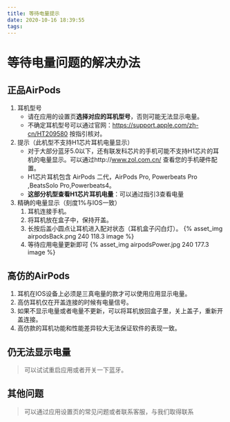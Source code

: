 ```yaml
---
title: 等待电量提示
date: 2020-10-16 18:39:55
tags:
---
```


# 等待电量问题的解决办法
## 正品AirPods
1. 耳机型号  
   * 请在应用的设置页**选择对应的耳机型号**，否则可能无法显示电量。
   * 不确定耳机型号可以通过官网：https://support.apple.com/zh-cn/HT209580 按指引核对。
2. 提示（此机型不支持H1芯片耳机电量显示）
    * 对于大部分蓝牙5.0以下，还有联发科芯片的手机可能不支持H1芯片的耳机的电量显示。可以通过http://www.zol.com.cn/ 查看您的手机硬件配置。
    * H1芯片耳机包含 AirPods 二代，AirPods Pro, Powerbeats Pro ,BeatsSolo Pro,Powerbeats4。
    * **这部分机型查看H1芯片耳机电量**：可以通过指引3查看电量
3. 精确的电量显示（刻度1%与IOS一致）
    1. 耳机连接手机。
    2. 将耳机放在盒子中，保持开盖。
    3. 长按后盖小圆点让耳机进入配对状态（耳机盒子闪白灯）。
    {% asset_img airpodsBack.png 240 118.3 image %}
    4. 等待应用电量更新即可
    {% asset_img airpodsPower.jpg 240 177.3 image %}
    


## 高仿的AirPods
1. 耳机在IOS设备上必须是三真电量的款才可以使用应用显示电量。
2. 高仿耳机仅在开盖连接的时候有电量信号。
3. 如果不显示电量或者电量不更新，可以将耳机放回盒子里，关上盖子，重新开盖连接。
4. 高仿款的耳机功能和性能差异较大无法保证软件的表现一致。

## 仍无法显示电量
> 可以试试重启应用或者开关一下蓝牙。

## 其他问题
> 可以通过应用设置页的常见问题或者联系客服，与我们取得联系



